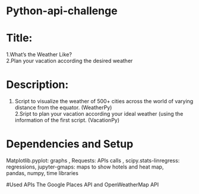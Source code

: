 # Python-api-challenge

# Title:
1.What’s the Weather Like?          
2.Plan your vacation according the desired weather 


# Description:
1. Script to visualize the weather of 500+ cities across the world of varying distance from the equator. (WeatherPy)        
2.Sript to plan your vacation according your ideal weather (using the information of the first script. (VacationPy)

# Dependencies and Setup
Matplotlib.pyplot: graphs , 
Requests: APIs calls , 
scipy.stats-linregress: regressions, 
jupyter-gmaps: maps to show hotels and heat map,  
pandas, numpy, time libraries 

#Used APIs
The Google Places API and OpenWeatherMap API


